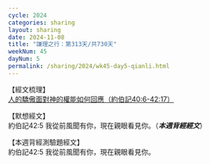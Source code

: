 ```yaml
---
cycle: 2024
categories: sharing
layout: sharing
date: 2024-11-08
title: "謙理之行：第313天/共730天"
weekNum: 45
dayNum: 5
permalink: /sharing/2024/wk45-day5-qianli.html
---
```


【經文梳理】  
<a href="https://youtu.be/b-DqioeDg5M" target="_blank">人的驕傲面對神的權能如何回應（約伯記40:6-42:17）</a>

【默想經文】  
約伯記42:5 我從前風聞有你，現在親眼看見你。（_**本週背經經文**_）

【本週背經測驗題經文】  
約伯記42:5 我從前風聞有你，現在親眼看見你。
